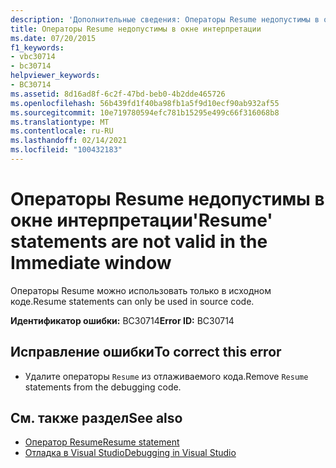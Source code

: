 ```yaml
---
description: 'Дополнительные сведения: Операторы Resume недопустимы в окне Immediate'
title: Операторы Resume недопустимы в окне интерпретации
ms.date: 07/20/2015
f1_keywords:
- vbc30714
- bc30714
helpviewer_keywords:
- BC30714
ms.assetid: 8d16ad8f-6c2f-47bd-beb0-4b2dde465726
ms.openlocfilehash: 56b439fd1f40ba98fb1a5f9d10ecf90ab932af55
ms.sourcegitcommit: 10e719780594efc781b15295e499c66f316068b8
ms.translationtype: MT
ms.contentlocale: ru-RU
ms.lasthandoff: 02/14/2021
ms.locfileid: "100432183"
---
```

# <a name="resume-statements-are-not-valid-in-the-immediate-window"></a><span data-ttu-id="38320-103">Операторы Resume недопустимы в окне интерпретации</span><span class="sxs-lookup"><span data-stu-id="38320-103">'Resume' statements are not valid in the Immediate window</span></span>

<span data-ttu-id="38320-104">Операторы Resume можно использовать только в исходном коде.</span><span class="sxs-lookup"><span data-stu-id="38320-104">Resume statements can only be used in source code.</span></span>  
  
 <span data-ttu-id="38320-105">**Идентификатор ошибки:** BC30714</span><span class="sxs-lookup"><span data-stu-id="38320-105">**Error ID:** BC30714</span></span>  
  
## <a name="to-correct-this-error"></a><span data-ttu-id="38320-106">Исправление ошибки</span><span class="sxs-lookup"><span data-stu-id="38320-106">To correct this error</span></span>  
  
- <span data-ttu-id="38320-107">Удалите операторы `Resume` из отлаживаемого кода.</span><span class="sxs-lookup"><span data-stu-id="38320-107">Remove `Resume` statements from the debugging code.</span></span>  
  
## <a name="see-also"></a><span data-ttu-id="38320-108">См. также раздел</span><span class="sxs-lookup"><span data-stu-id="38320-108">See also</span></span>

- [<span data-ttu-id="38320-109">Оператор Resume</span><span class="sxs-lookup"><span data-stu-id="38320-109">Resume statement</span></span>](../language-reference/statements/resume-statement.md)
- [<span data-ttu-id="38320-110">Отладка в Visual Studio</span><span class="sxs-lookup"><span data-stu-id="38320-110">Debugging in Visual Studio</span></span>](/visualstudio/debugger/debugger-feature-tour)
